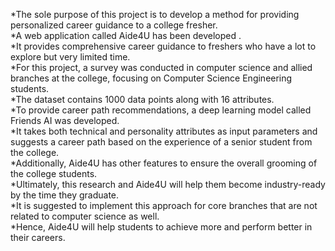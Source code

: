 *The sole purpose of this project is to develop a method for providing personalized career guidance to a college fresher.<br />
*A web application called Aide4U has been developed . <br />
*It provides comprehensive career guidance to freshers who have a lot to explore but very limited time.<br />
*For this project, a survey was conducted in computer science and allied branches at the college, focusing on Computer Science Engineering students. <br />
*The dataset contains 1000 data points along with 16 attributes.<br />
*To provide career path recommendations, a deep learning model called Friends AI was developed. <br />
*It takes both technical and personality attributes as input parameters and suggests a career path based on the experience of a senior student from the college. <br />
*Additionally, Aide4U has other features to ensure the overall grooming of the college students. <br />
*Ultimately, this research and Aide4U will help them become industry-ready by the time they graduate. <br />
*It is suggested to implement this approach for core branches that are not related to computer science as well. <br />
*Hence, Aide4U will help students to achieve more and perform better in their careers.
